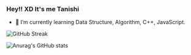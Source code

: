 ### Hey!! XD It's me Tanishi


- 🌱 I’m currently learning Data Structure, Algorithm, C++, JavaScript.

![GitHub Streak](http://github-readme-streak-stats.herokuapp.com?user=Txnishi&theme=tokyonight&hide_border=true&date_format=M%20j%5B%2C%20Y%5D)

![Anurag's GitHub stats](https://github-readme-stats.vercel.app/api?username=txnishi&theme=tokyonight )
